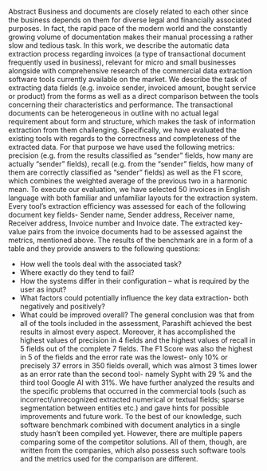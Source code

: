 Abstract
Business and documents are closely related to each other since the business depends on them for diverse legal and financially associated purposes. In fact, the rapid pace of the modern world and the constantly growing volume of documentation makes their manual processing a rather slow and tedious task.
In this work, we describe the automatic data extraction process regarding invoices (a type of transactional document frequently used in business), relevant for micro and small businesses alongside with comprehensive research of the commercial data extraction software tools currently available on the market. We describe the task of extracting data fields (e.g. invoice sender, invoiced amount, bought service or product) from the forms as well as a direct comparison between the tools concerning their characteristics and performance. The transactional documents can be heterogeneous in outline with no actual legal requirement about form and structure, which makes the task of information extraction from them challenging.
Specifically, we have evaluated the existing tools with regards to the correctness and completeness of the extracted data. For that purpose we have used the following metrics: precision (e.g. from the results classified as “sender” fields, how many are actually “sender” fields), recall (e.g. from the “sender” fields, how many of them are correctly classified as “sender” fields) as well as the F1 score, which combines the weighted average of the previous two in a harmonic mean.
To execute our evaluation, we have selected 50 invoices in English language with both familiar and unfamiliar layouts for the extraction system. Every tool’s extraction efficiency was assessed for each of the following document key fields- Sender name, Sender address, Receiver name, Receiver address, Invoice number and Invoice date.
The extracted key-value pairs from the invoice documents had to be assessed against the metrics, mentioned above. The results of the benchmark are in a form of a table and they provide answers to the following questions:
* How well the tools deal with the associated task?
* Where exactly do they tend to fail?
* How the systems differ in their configuration – what is required by the user as input?
* What factors could potentially influence the key data extraction- both negatively and positively?
* What could be improved overall?
The general conclusion was that from all of the tools included in the assessment, Parashift achieved the best results in almost every aspect. Moreover, it has accomplished the highest values of precision in 4 fields and the highest values of recall in 5 fields out of the complete 7 fields. The F1 Score was also the highest in 5 of the fields and the error rate was the lowest- only 10% or precisely 37 errors in 350 fields overall, which was almost 3 times lower as an error rate than the second tool- namely Sypht with 29 % and the third tool Google AI with 31%.
We have further analyzed the results and the specific problems that occurred in the commercial tools (such as incorrect/unrecognized extracted numerical or textual fields; sparse segmentation between entities etc.) and gave hints for possible improvements and future work.
To the best of our knowledge, such software benchmark combined with document analytics in a single study hasn’t been compiled yet. However, there are multiple papers comparing some of the competitor solutions. All of them, though, are written from the companies, which also possess such software tools and the metrics used for the comparison are different.
